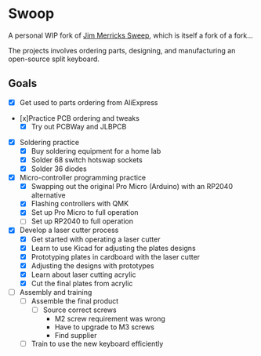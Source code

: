 # Swoop

A personal WIP fork of [Jim Merricks Sweep](https://github.com/jimmerricks/swoop), which is itself a fork of a fork...

The projects involves ordering parts, designing, and manufacturing an open-source split keyboard. 

## Goals

- [x] Get used to parts ordering from AliExpress
- [x]Practice PCB ordering and tweaks
  - [x] Try out PCBWay and JLBPCB
- [x] Soldering practice
  - [x] Buy soldering equipment for a home lab
  - [x] Solder 68 switch hotswap sockets
  - [x] Solder 36 diodes
- [x] Micro-controller programming practice
  - [x] Swapping out the original Pro Micro (Arduino) with an RP2040 alternative
  - [x] Flashing controllers with QMK
  - [x] Set up Pro Micro to full operation
  - [ ] Set up RP2040 to full operation
- [x] Develop a laser cutter process
  - [x] Get started with operating a laser cutter
  - [x] Learn to use Kicad for adjusting the plates designs
  - [x] Prototyping plates in cardboard with the laser cutter
  - [x] Adjusting the designs with prototypes
  - [x] Learn about laser cutting acrylic 
  - [x] Cut the final plates from acrylic
- [ ] Assembly and training
  - [ ] Assemble the final product
    - [ ] Source correct screws
      - M2 screw requirement was wrong
      - Have to upgrade to M3 screws
      - Find supplier
  - [ ] Train to use the new keyboard efficiently
